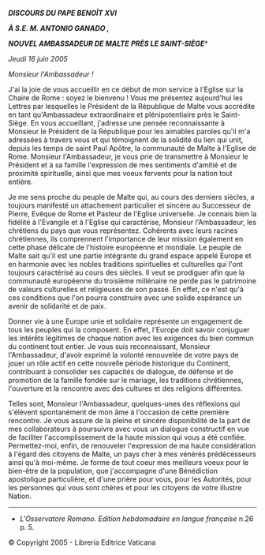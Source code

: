 ***DISCOURS DU PAPE BENOÎT XVI***

***À S.E. M.* *ANTONIO GANADO* *,***

***NOUVEL AMBASSADEUR DE MALTE*** ***PRÈS LE SAINT-SIÈGE****

*Jeudi 16 juin 2005*

*Monsieur l'Ambassadeur !*

J'ai la joie de vous accueillir en ce début de mon service à l'Eglise sur la Chaire de Rome : soyez le bienvenu ! Vous me présentez aujourd'hui les Lettres par lesquelles le Président de la République de Malte vous accrédite en tant qu'Ambassadeur extraordinaire et plénipotentiaire près le Saint-Siège. En vous accueillant, j'adresse une pensée reconnaissante à Monsieur le Président de la République pour les aimables paroles qu'il m'a adressées à travers vous et qui témoignent de la solidité du lien qui unit, depuis les temps de saint Paul Apôtre, la communauté de Malte à l'Eglise de Rome. Monsieur l'Ambassadeur, je vous prie de transmettre à Monsieur le Président et à sa famille l'expression de mes sentiments d'amitié et de proximité spirituelle, ainsi que mes voeux fervents pour la nation tout entière.

Je me sens proche du peuple de Malte qui, au cours des derniers siècles, a toujours manifesté un attachement particulier et sincère au Successeur de Pierre, Evêque de Rome et Pasteur de l'Eglise universelle. Je connais bien la fidélité à l'Evangile et à l'Eglise qui caractérise, Monsieur l'Ambassadeur, les chrétiens du pays que vous représentez. Cohérents avec leurs racines chrétiennes, ils comprennent l'importance de leur mission également en cette phase délicate de l'histoire européenne et mondiale. Le peuple de Malte sait qu'il est une partie intégrante du grand espace appelé Europe et en harmonie avec les nobles traditions spirituelles et culturelles qui l'ont toujours caractérisé au cours des siècles. Il veut se prodiguer afin que la communauté européenne du troisième millénaire ne perde pas le patrimoine de valeurs culturelles et religieuses de son passé. En effet, ce n'est qu'à ces conditions que l'on pourra construire avec une solide espérance un avenir de solidarité et de paix.

Donner vie à une Europe unie et solidaire représente un engagement de tous les peuples qui la composent. En effet, l'Europe doit savoir conjuguer les intérêts légitimes de chaque nation avec les exigences du bien commun du continent tout entier. Je vous suis reconnaissant, Monsieur l'Ambassadeur, d'avoir exprimé la volonté renouvelée de votre pays de jouer un rôle actif en cette nouvelle période historique du Continent, contribuant à consolider ses capacités de dialogue, de défense et de promotion de la famille fondée sur le mariage, les traditions chrétiennes, l'ouverture et la rencontre avec des cultures et des religions différentes.

Telles sont, Monsieur l'Ambassadeur, quelques-unes des réflexions qui s'élèvent spontanément de mon âme à l'occasion de cette première rencontre. Je vous assure de la pleine et sincère disponibilité de la part de mes collaborateurs à poursuivre avec vous un dialogue constructif en vue de faciliter l'accomplissement de la haute mission qui vous a été confiée. Permettez-moi, enfin, de renouveler l'expression de ma haute considération à l'égard des citoyens de Malte, un pays cher à mes vénérés prédécesseurs ainsi qu'à moi-même. Je forme de tout coeur mes meilleurs voeux pour le bien-être de la population, que j'accompagne d'une Bénédiction apostolique particulière, et d'une prière pour vous, pour les Autorités, pour les personnes qui vous sont chères et pour les citoyens de votre illustre Nation.

* * *

* *L'Osservatore Romano. Edition hebdomadaire en langue française* n.26 p. 5.

© Copyright 2005 - Libreria Editrice Vaticana